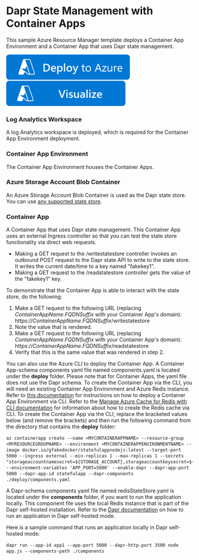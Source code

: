 # Dapr State Management with Container Apps
This sample Azure Resource Manager template deploys a Container App Environment and a Container App that uses Dapr state management.

[![Deploy To Azure](https://raw.githubusercontent.com/Azure/azure-quickstart-templates/master/1-CONTRIBUTION-GUIDE/images/deploytoazure.svg?sanitize=true)](https://portal.azure.com/#create/Microsoft.Template/uri/https%3A%2F%2Fraw.githubusercontent.com%2Fazureossd%2FContainer-Apps%2Fmaster%2FDapr%2Fstate-management%2Fnodejs%2Fdeploy%2Fazuredeploy.json)  [![Visualize](https://raw.githubusercontent.com/Azure/azure-quickstart-templates/master/1-CONTRIBUTION-GUIDE/images/visualizebutton.svg?sanitize=true)](http://armviz.io/#/?load=https%3A%2F%2Fraw.githubusercontent.com%2Fazureossd%2FContainer-Apps%2Fmaster%2FDapr%2Fstate-management%2Fnodejs%2Fdeploy%2Fazuredeploy.json)

### Log Analytics Workspace

A log Analytics workspace is deployed, which is required for the Container App Environment deployment.

### Container App Environment

The Container App Environment houses the Container Apps.

### Azure Storage Account Blob Container

An Azure Storage Account Blob Container is used as the Dapr state store. You can use [any supported state store](https://docs.dapr.io/reference/components-reference/supported-state-stores/). 

### Container App

A Container App that uses Dapr state management. This Container App uses an external Ingress controller so that you can test the state store functionality via direct web requests.
- Making a GET request to the /writestatestore controller invokes an outbound POST request to the Dapr state API to write to the state store. It writes the current date/time to a key named "fakekey1".
- Making a GET request to the /readstatestore controller gets the value of the "fakekey1" key.

To demonstrate that the Container App is able to interact with the state store, do the following:
1. Make a GET request to the following URL (replacing *ContainerAppName*.*FQDNSuffix* with your Container App's domain):
https://*ContainerAppName*.*FQDNSuffix*/writestatestore
2. Note the value that is rendered.
3. Make a GET request to the following URL (replacing *ContainerAppName*.*FQDNSuffix* with your Container App's domain):
https://*ContainerAppName*.*FQDNSuffix*/readstatestore
4. Verify that this is the same value that was rendered in step 2.

You can also use the Azure CLI to deploy the Container App. A Container App-schema components yaml file named components.yaml is located under the **deploy** folder. Please note that for Container Apps, the yaml file does not use the Dapr schema. To create the Container App via the CLI, you will need an existing Container App Environment and Azure Redis instance. Refer to [this documentation](https://docs.microsoft.com/azure/container-apps/get-started?tabs=bash) for instructions on how to deploy a Container App Environment via CLI. Refer to the [Manage Azure Cache for Redis with CLI documentation](https://docs.microsoft.com/azure/azure-cache-for-redis/cli-samples) for information about how to create the Redis cache via CLI. To create the Container App via the CLI, replace the bracketed values below (and remove the brackets) and then run the following command from the directory that contains the **deploy** folder:

```
az containerapp create --name <MYCONTAINERAPPNAME> --resource-group <MYRESOURCEGROUPNAME> --environment <MYCONTAINERAPPENVIRONMENTNAME> --image docker.io/gfakedocker/statefulappnodejs:latest --target-port 5000 --ingress external --min-replicas 1 --max-replicas 1 --secrets "storageaccountnamesecret=${STORAGE_ACCOUNT},storageaccountkeysecret=${STORAGE_ACCOUNT_KEY}" --environment-variables 'APP_PORT=5000' --enable-dapr --dapr-app-port 5000 --dapr-app-id statefulapp --dapr-components ./deploy/components.yaml

```

A Dapr-schema components yaml file named redisStateStore.yaml is located under the **components** folder, if you want to run the application locally. This component file uses the local Redis instance that is part of the Dapr self-hosted installation. Refer to the [Dapr documentation](https://docs.dapr.io/getting-started/) on how to run an application in Dapr self-hosted mode.

Here is a sample command that runs an application locally in Dapr self-hosted mode:

```
dapr run --app-id app1 --app-port 5000 --dapr-http-port 3500 node app.js --components-path ./components
```